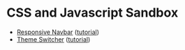 # CSS and Javascript Sandbox

- [Responsive Navbar](/responsive_navbar/index.html) ([tutorial](https://www.youtube.com/watch?v=biOMz4puGt8))
- [Theme Switcher](/theme_switcher/index.html) ([tutorial](https://www.youtube.com/watch?v=rXuHGLzSmSE))
